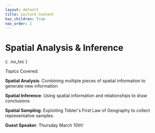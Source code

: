 ```yaml
---
layout: default
title: Lecture Content
has_children: True
nav_order: 2
---
```


# Spatial Analysis & Inference
{: .no_toc }

Topics Covered:

**Spatial Analysis**: Combining multiple pieces of spatial information to generate new information

**Spatial Inference**: Using spatial information and relationships to draw conclusions

**Spatial Sampling**: Exploiting Tobler's First Law of Geography to collect representative samples.

**Guest Speaker**: Thursday March 10th!

